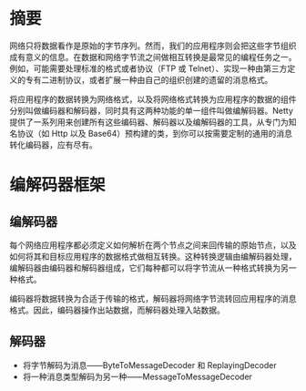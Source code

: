 # 摘要

网络只将数据看作是原始的字节序列。然而，我们的应用程序则会把这些字节组织成有意义的信息。在数据和网络字节流之间做相互转换是最常见的编程任务之一。例如，可能需要处理标准的格式或者协议（FTP 或 Telnet）、实现一种由第三方定义的专有二进制协议，或者扩展一种由自己的组织创建的遗留的消息格式。

将应用程序的数据转换为网络格式，以及将网络格式转换为应用程序的数据的组件分别叫做编码器和解码器，同时具有这两种功能的单一组件叫做编解码器。Netty 提供了一系列用来创建所有这些编码器、解码器以及编解码器的工具，从专门为知名协议（如 Http 以及 Base64）预构建的类，到你可以按需要定制的通用的消息转化编码器，应有尽有。

# 编解码器框架

## 编解码器

每个网络应用程序都必须定义如何解析在两个节点之间来回传输的原始节点，以及如何将其和目标应用程序的数据格式做相互转换。这种转换逻辑由编解码器处理，编解码器由编码器和解码器组成，它们每种都可以将字节流从一种格式转换为另一种格式。

编码器将数据转换为合适于传输的格式，解码器将网络字节流转回应用程序的消息格式。因此，编码器操作出站数据，而解码器处理入站数据。

## 解码器

+ 将字节解码为消息——ByteToMessageDecoder 和 ReplayingDecoder
+ 将一种消息类型解码为另一种——MessageToMessageDecoder

